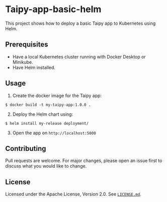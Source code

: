 # Taipy-app-basic-helm

This project shows how to deploy a basic Taipy app to Kubernetes using Helm.

## Prerequisites

* Have a local Kubernetes cluster running with Docker Desktop or Minikube. 
* Have Helm installed.

## Usage

1. Create the docker image for the Taipy app:

```
$ docker build -t my-taipy-app:1.0.0 .
```

2. Deploy the Helm chart using:
```
$ helm install my-release deployment/
```

3. Open the app on `http://localhost:5000`
## Contributing

Pull requests are welcome. For major changes, please open an issue first
to discuss what you would like to change.

## License

Licensed under the Apache License, Version 2.0. See [`LICENSE.md`](LICENSE.md).

